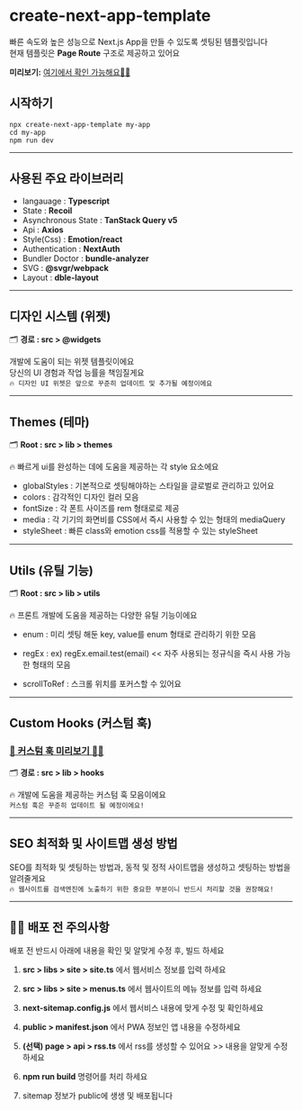 # create-next-app-template

빠른 속도와 높은 성능으로 Next.js App을 만들 수 있도록 셋팅된 템플릿입니다<br/>
현재 템플릿은 **Page Route** 구조로 제공하고 있어요<br/>

**미리보기:**
[여기에서 확인 가능해요☝🏻](https://next-typescript-tamplate.vercel.app)

## 시작하기

    npx create-next-app-template my-app
    cd my-app
    npm run dev

---

## 사용된 주요 라이브러리

- langauage : **Typescript**
- State : **Recoil**
- Asynchronous State : **TanStack Query v5**
- Api : **Axios**
- Style(Css) : **Emotion/react**
- Authentication : **NextAuth**
- Bundler Doctor : **bundle-analyzer**
- SVG : **@svgr/webpack**
- Layout : **dble-layout**

---

## 디자인 시스템 (위젯)

🗂️ **경로 : src > @widgets**

개발에 도움이 되는 위젯 템플릿이에요<br/>
당신의 UI 경험과 작업 능률을 책임질게요<br/>
`🔥 디자인 UI 위젯은 앞으로 꾸준히 업데이트 및 추가될 예정이에요`

---

## Themes (테마)

🗂️ **Root : src > lib > themes**

🔥 빠르게 ui를 완성하는 데에 도움을 제공하는 각 style 요소에요

- globalStyles : 기본적으로 셋팅해야하는 스타일을 글로벌로 관리하고 있어요
- colors : 감각적인 디자인 컬러 모음
- fontSize : 각 폰트 사이즈를 rem 형태로로 제공
- media : 각 기기의 화면비를 CSS에서 즉시 사용할 수 있는 형태의 mediaQuery
- styleSheet : 빠른 class와 emotion css를 적용할 수 있는 styleSheet

---

## Utils (유틸 기능)

🗂️ **Root : src > lib > utils**

🔥 프론트 개발에 도움을 제공하는 다양한 유틸 기능이에요

- enum : 미리 셋팅 해둔 key, value를 enum 형태로 관리하기 위한 모음

- regEx : ex) regEx.email.test(email) << 자주 사용되는 정규식을 즉시 사용 가능한 형태의 모음

- scrollToRef : 스크롤 위치를 포커스할 수 있어요

---

## Custom Hooks (커스텀 훅)

### [🔎 커스텀 훅 미리보기 ☝🏻](https://github.com/deep-hwan/create-next-app-template/tree/main/document/ko/hooks/README.md)

🗂️ **경로 : src > lib > hooks**

🔥 개발에 도움을 제공하는 커스텀 훅 모음이에요<br/>
`커스텀 훅은 꾸준히 업데이트 될 예정이에요!`

---

## SEO 최적화 및 사이트맵 생성 방법

SEO를 최적화 및 셋팅하는 방법과, 동적 및 정적 사이트맵을 생성하고 셋팅하는 방법을 알려줄게요<br/>
`🔥 웹사이트를 검색엔진에 노출하기 위한 중요한 부분이니 반드시 처리할 것을 권장해요!`

---

## 🙏🏻 배포 전 주의사항

배포 전 반드시 아래에 내용을 확인 및 알맞게 수정 후, 빌드 하세요

1. **src > libs > site > site.ts** 에서 웹서비스 정보를 입력 하세요

2. **src > libs > site > menus.ts** 에서 웹사이트의 메뉴 정보를 입력 하세요

3. **next-sitemap.config.js** 에서 웹서비스 내용에 맞게 수정 및 확인하세요

4. **public > manifest.json** 에서 PWA 정보인 앱 내용을 수정하세요

5. **(선택) page > api > rss.ts** 에서 rss를 생성할 수 있어요 >> 내용을 알맞게 수정하세요

6. **npm run build** 명령어를 처리 하세요

7. sitemap 정보가 public에 생생 및 배포됩니다

